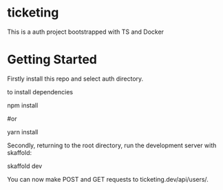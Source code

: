 # ticketing

This is a auth project bootstrapped with TS and Docker

# Getting Started

Firstly install this repo and select auth directory.

to install dependencies

npm install

#or

yarn install

Secondly, returning to the root directory, run the development server with skaffold:

skaffold dev

You can now make POST and GET requests to ticketing.dev/api/users/.
